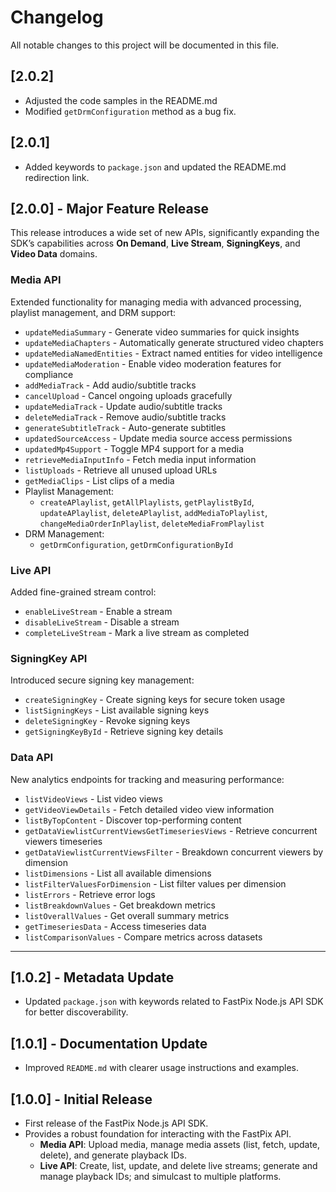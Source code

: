 # Changelog

All notable changes to this project will be documented in this file.

## [2.0.2]
- Adjusted the code samples in the README.md
- Modified `getDrmConfiguration` method as a bug fix.

## [2.0.1]
- Added keywords to `package.json` and updated the README.md redirection link.

## [2.0.0] - Major Feature Release
This release introduces a wide set of new APIs, significantly expanding the SDK’s capabilities across **On Demand**, **Live Stream**, **SigningKeys**, and **Video Data** domains.

### Media API
Extended functionality for managing media with advanced processing, playlist management, and DRM support:
- `updateMediaSummary` - Generate video summaries for quick insights
- `updateMediaChapters` - Automatically generate structured video chapters
- `updateMediaNamedEntities` - Extract named entities for video intelligence
- `updateMediaModeration` - Enable video moderation features for compliance
- `addMediaTrack` - Add audio/subtitle tracks
- `cancelUpload` - Cancel ongoing uploads gracefully
- `updateMediaTrack` - Update audio/subtitle tracks
- `deleteMediaTrack` - Remove audio/subtitle tracks
- `generateSubtitleTrack` - Auto-generate subtitles
- `updatedSourceAccess` - Update media source access permissions
- `updatedMp4Support` - Toggle MP4 support for a media
- `retrieveMediaInputInfo` - Fetch media input information
- `listUploads` - Retrieve all unused upload URLs
- `getMediaClips` - List clips of a media
- Playlist Management: 
  - `createAPlaylist`, `getAllPlaylists`, `getPlaylistById`, `updateAPlaylist`, `deleteAPlaylist`, `addMediaToPlaylist`, `changeMediaOrderInPlaylist`, `deleteMediaFromPlaylist`
- DRM Management:
  - `getDrmConfiguration`, `getDrmConfigurationById`

### Live API
Added fine-grained stream control:
- `enableLiveStream` - Enable a stream
- `disableLiveStream` - Disable a stream
- `completeLiveStream` - Mark a live stream as completed

### SigningKey API
Introduced secure signing key management:
- `createSigningKey` - Create signing keys for secure token usage
- `listSigningKeys` - List available signing keys
- `deleteSigningKey` - Revoke signing keys
- `getSigningKeyById` - Retrieve signing key details

### Data API
New analytics endpoints for tracking and measuring performance:
- `listVideoViews` - List video views
- `getVideoViewDetails` - Fetch detailed video view information
- `listByTopContent` - Discover top-performing content
- `getDataViewlistCurrentViewsGetTimeseriesViews` - Retrieve concurrent viewers timeseries
- `getDataViewlistCurrentViewsFilter` - Breakdown concurrent viewers by dimension
- `listDimensions` - List all available dimensions
- `listFilterValuesForDimension` - List filter values per dimension
- `listErrors` - Retrieve error logs
- `listBreakdownValues` - Get breakdown metrics
- `listOverallValues` - Get overall summary metrics
- `getTimeseriesData` - Access timeseries data
- `listComparisonValues` - Compare metrics across datasets

---

## [1.0.2] - Metadata Update
- Updated `package.json` with keywords related to FastPix Node.js API SDK for better discoverability.

## [1.0.1] - Documentation Update
- Improved `README.md` with clearer usage instructions and examples.

## [1.0.0] - Initial Release
- First release of the FastPix Node.js API SDK.  
- Provides a robust foundation for interacting with the FastPix API.  
  - **Media API**: Upload media, manage media assets (list, fetch, update, delete), and generate playback IDs.
  - **Live API**: Create, list, update, and delete live streams; generate and manage playback IDs; and simulcast to multiple platforms.
